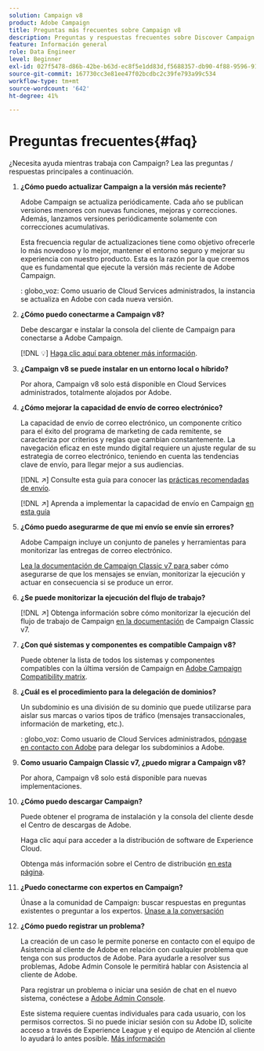 ```yaml
---
solution: Campaign v8
product: Adobe Campaign
title: Preguntas más frecuentes sobre Campaign v8
description: Preguntas y respuestas frecuentes sobre Discover Campaign
feature: Información general
role: Data Engineer
level: Beginner
exl-id: 027f5478-d86b-42be-b63d-ec8f5e1dd83d,f5688357-db90-4f88-9596-91e9d0a20d75
source-git-commit: 167730cc3e81ee47f02bcdbc2c39fe793a99c534
workflow-type: tm+mt
source-wordcount: '642'
ht-degree: 41%

---
```


# Preguntas frecuentes{#faq}

¿Necesita ayuda mientras trabaja con Campaign? Lea las preguntas / respuestas principales a continuación.

1. **¿Cómo puedo actualizar Campaign a la versión más reciente?**

   Adobe Campaign se actualiza periódicamente. Cada año se publican versiones menores con nuevas funciones, mejoras y correcciones. Además, lanzamos versiones periódicamente solamente con correcciones acumulativas.

   Esta frecuencia regular de actualizaciones tiene como objetivo ofrecerle lo más novedoso y lo mejor, mantener el entorno seguro y mejorar su experiencia con nuestro producto. Esta es la razón por la que creemos que es fundamental que ejecute la versión más reciente de Adobe Campaign.

   : globo_voz: Como usuario de Cloud Services administrados, la instancia se actualiza en Adobe con cada nueva versión.

1. **¿Cómo puedo conectarme a Campaign v8?**

   Debe descargar e instalar la consola del cliente de Campaign para conectarse a Adobe Campaign.

   [!DNL :bulb:] [Haga clic aquí para obtener más información](connect.md).

1. **¿Campaign v8 se puede instalar en un entorno local o híbrido?**

   Por ahora, Campaign v8 solo está disponible en Cloud Services administrados, totalmente alojados por Adobe.

1. **¿Cómo mejorar la capacidad de envío de correo electrónico?**

   La capacidad de envío de correo electrónico, un componente crítico para el éxito del programa de marketing de cada remitente, se caracteriza por criterios y reglas que cambian constantemente. La navegación eficaz en este mundo digital requiere un ajuste regular de su estrategia de correo electrónico, teniendo en cuenta las tendencias clave de envío, para llegar mejor a sus audiencias.

   [!DNL :arrow_upper_right:] Consulte esta guía para conocer las  [prácticas recomendadas de envío](https://experienceleague.adobe.com/docs/deliverability-learn/deliverability-best-practice-guide/introduction.html?lang=es).

   [!DNL :arrow_upper_right:] Aprenda a implementar la capacidad de envío en Campaign  [en esta guía](https://experienceleague.adobe.com/docs/deliverability-learn/deliverability-best-practice-guide/additional-resources/general-resources.html)

1. **¿Cómo puedo asegurarme de que mi envío se envíe sin errores?**

   Adobe Campaign incluye un conjunto de paneles y herramientas para monitorizar las entregas de correo electrónico.

   [Lea la documentación de Campaign Classic v7 para ](https://experienceleague.adobe.com/docs/campaign-classic/using/sending-messages/monitoring-deliveries/about-delivery-monitoring.html) saber cómo asegurarse de que los mensajes se envían, monitorizar la ejecución y actuar en consecuencia si se produce un error.

1. **¿Se puede monitorizar la ejecución del flujo de trabajo?**

   [!DNL :arrow_upper_right:] Obtenga información sobre cómo monitorizar la ejecución del flujo de trabajo de Campaign  [en la documentación](https://experienceleague.adobe.com/docs/campaign-classic/using/automating-with-workflows/executing-a-workflow/starting-a-workflow.html) de Campaign Classic v7.

1. **¿Con qué sistemas y componentes es compatible Campaign v8?**

   Puede obtener la lista de todos los sistemas y componentes compatibles con la última versión de Campaign en [Adobe Campaign Compatibility matrix](compatibility-matrix.md).

1. **¿Cuál es el procedimiento para la delegación de dominios?**

   Un subdominio es una división de su dominio que puede utilizarse para aislar sus marcas o varios tipos de tráfico (mensajes transaccionales, información de marketing, etc.).

   : globo_voz: Como usuario de Cloud Services administrados, [póngase en contacto con Adobe](../start/campaign-faq.md#support) para delegar los subdominios a Adobe.

1. **Como usuario Campaign Classic v7, ¿puedo migrar a Campaign v8?**

   Por ahora, Campaign v8 solo está disponible para nuevas implementaciones.

1. **¿Cómo puedo descargar Campaign?**

   Puede obtener el programa de instalación y la consola del cliente desde el Centro de descargas de Adobe.

   [](https://experience.adobe.com/#/downloads/content/software-distributicampaign.html)Haga clic aquí para acceder a la distribución de software de Experience Cloud.

   Obtenga más información sobre el Centro de distribución [en esta página](https://experienceleague.adobe.com/docs/experience-cloud/software-distribution/home.html?lang=es).

1. **¿Puedo conectarme con expertos en Campaign?**

   Únase a la comunidad de Campaign: buscar respuestas en preguntas existentes o preguntar a los expertos. [Únase a la conversación](https://experienceleaguecommunities.adobe.com/?profile.language=en)


1. **¿Cómo puedo registrar un problema?**

   La creación de un caso le permite ponerse en contacto con el equipo de Asistencia al cliente de Adobe en relación con cualquier problema que tenga con sus productos de Adobe. Para ayudarle a resolver sus problemas, Adobe Admin Console le permitirá hablar con Asistencia al cliente de Adobe.

   Para registrar un problema o iniciar una sesión de chat en el nuevo sistema, conéctese a [Adobe Admin Console](https://adminConsole.adobe.com/overview).

   Este sistema requiere cuentas individuales para cada usuario, con los permisos correctos. Si no puede iniciar sesión con su Adobe ID, solicite acceso a través de Experience League y el equipo de Atención al cliente lo ayudará lo antes posible. [Más información](https://helpx.adobe.com/es/enterprise/admin-guide.html/enterprise/using/support-for-experience-cloud.ug.html)
